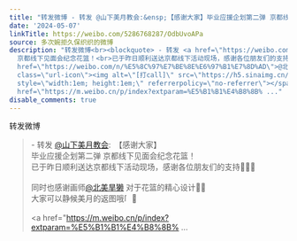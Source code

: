 ```yaml
---
title: "转发微博 - 转发 @山下美月教会:&ensp;【感谢大家】毕业应援企划第二弹 京都线下见面会纪念花篮！已于昨日顺利送达京都线下活动现场，感谢各位朋友们的支持\U0001F389..."
date: '2024-05-07'
linkTitle: https://weibo.com/5286768287/OdbUvoAPa
source: 多次婉拒久保织织的微博
description: "转发微博<br><blockquote> - 转发 <a href=\"https://weibo.com/5331919745\" target=\"_blank\">@山下美月教会</a>: 【感谢大家】<br>毕业应援企划第二弹
  京都线下见面会纪念花篮！<br>已于昨日顺利送达京都线下活动现场，感谢各位朋友们的支持\U0001F389\U0001F389\U0001F389<br><br>同时也感谢画师<a
  href=\"https://weibo.com/n/%E5%8C%97%E7%BE%8E%E6%97%B1%E7%8D%AD\">@北美旱獭</a> 对于花篮的精心设计\U0001F44F\U0001F44F<br>大家可以静候美月的返图哦<span
  class=\"url-icon\"><img alt=\"[打call]\" src=\"https://h5.sinaimg.cn/m/emoticon/icon/default/fb_a1dacall-1e0c4593fc.png\"
  style=\"width:1em; height:1em;\" referrerpolicy=\"no-referrer\"></span>\U0001F319<br><br><a
  href=\"https://m.weibo.cn/p/index?extparam=%E5%B1%B1%E4%B8%8B% ..."
disable_comments: true
---
```

转发微博<br><blockquote> - 转发 <a href="https://weibo.com/5331919745" target="_blank">@山下美月教会</a>: 【感谢大家】<br>毕业应援企划第二弹 京都线下见面会纪念花篮！<br>已于昨日顺利送达京都线下活动现场，感谢各位朋友们的支持🎉🎉🎉<br><br>同时也感谢画师<a href="https://weibo.com/n/%E5%8C%97%E7%BE%8E%E6%97%B1%E7%8D%AD">@北美旱獭</a> 对于花篮的精心设计👏👏<br>大家可以静候美月的返图哦<span class="url-icon"><img alt="[打call]" src="https://h5.sinaimg.cn/m/emoticon/icon/default/fb_a1dacall-1e0c4593fc.png" style="width:1em; height:1em;" referrerpolicy="no-referrer"></span>🌙<br><br><a href="https://m.weibo.cn/p/index?extparam=%E5%B1%B1%E4%B8%8B% ...